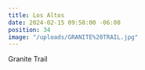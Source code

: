 ```yaml
---
title: Los Altos
date: 2024-02-15 09:58:00 -06:00
position: 34
image: "/uploads/GRANITE%20TRAIL.jpg"
---
```


Granite Trail